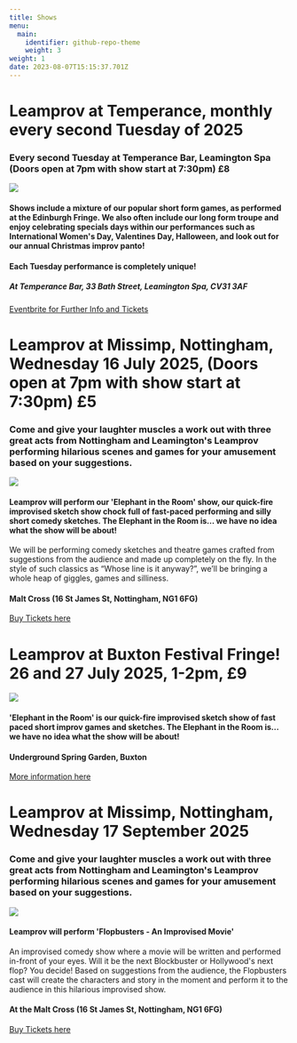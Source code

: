 ```yaml
---
title: Shows
menu:
  main:
    identifier: github-repo-theme
    weight: 3
weight: 1
date: 2023-08-07T15:15:37.701Z
---
```

# Leamprov at Temperance, monthly every second Tuesday of 2025

### Every second Tuesday at Temperance Bar, Leamington Spa (Doors open at 7pm with show start at 7:30pm) £8

![](/uploads/sam-ben-and-elena-.jpg)

#### Shows include a mixture of our popular short form games, as performed at the Edinburgh Fringe. We also often include our long form troupe and enjoy celebrating specials days within our performances such as International Women's Day, Valentines Day, Halloween, and look out for our annual Christmas improv panto!

#### Each Tuesday performance is completely unique!

##### At Temperance Bar, 33 Bath Street, Leamington Spa, CV31 3AF

[Eventbrite for Further Info and Tickets](https://www.eventbrite.com/e/leamprov-presents-yes-and-tickets-1364562446009?aff=ebdssbdestsearch&keep_tld=1)

# Leamprov at Missimp, Nottingham, Wednesday 16 July 2025, (Doors open at 7pm with show start at 7:30pm) £5

### Come and give your laughter muscles a work out with three great acts from Nottingham and Leamington's Leamprov performing hilarious scenes and games for your amusement based on your suggestions.

![](/uploads/smash-night.png)

#### Leamprov will perform our 'Elephant in the Room' show, our quick-fire improvised sketch show chock full of fast-paced performing and silly short comedy sketches. The Elephant in the Room is… we have no idea what the show will be about!

We will be performing comedy sketches and theatre games crafted from suggestions from the audience and made up completely on the fly. In the style of such classics as “Whose line is it anyway?”, we’ll be bringing a whole heap of giggles, games and silliness.

#### Malt Cross (16 St James St, Nottingham, NG1 6FG)

[B﻿uy Tickets here](https://www.missimp.co.uk/event/smash-night-wednesday-16-july-2025/)

# Leamprov at Buxton Festival Fringe! 26 and 27 July 2025, 1-2pm, £9

![](/uploads/elephant-bux-.png)

#### 'Elephant in the Room' is our quick-fire improvised sketch show of fast paced short improv games and sketches. The Elephant in the Room is... we have no idea what the show will be about!

#### Underground Spring Garden, Buxton

[More information here](https://www.buxtonfringe.org.uk/descriptions2025.html)

# Leamprov at Missimp, Nottingham, Wednesday 17 September 2025

### Come and give your laughter muscles a work out with three great acts from Nottingham and Leamington's Leamprov performing hilarious scenes and games for your amusement based on your suggestions.

![](/uploads/flopbusters.png)

#### Leamprov will perform 'Flopbusters - An Improvised Movie'

An improvised comedy show where a movie will be written and performed in-front of your eyes. Will it be the next Blockbuster or Hollywood's next flop? You decide! Based on suggestions from the audience, the Flopbusters cast will create the characters and story in the moment and perform it to the audience in this hilarious improvised show.

#### At the Malt Cross (16 St James St, Nottingham, NG1 6FG)

[B﻿uy Tickets here](https://www.ticketsource.co.uk/missimp/smash-night-an-improvised-comedy-experience/e-bevrlz)